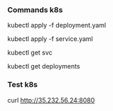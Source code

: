 ### Commands k8s

kubectl apply -f deployment.yaml

kubectl apply -f service.yaml   

kubectl get svc

kubectl get deployments



### Test k8s

curl http://35.232.56.24:8080
